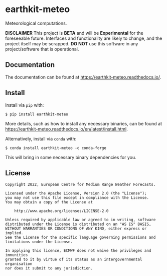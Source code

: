 # earthkit-meteo

Meteorological computations.

**DISCLAIMER**
This project is **BETA** and will be **Experimental** for the foreseeable future.
Interfaces and functionality are likely to change, and the project itself may be scrapped.
**DO NOT** use this software in any project/software that is operational.

## Documentation

The documentation can be found at https://earthkit-meteo.readthedocs.io/.

## Install

Install via `pip` with:

```
$ pip install earthkit-meteo
```

More details, such as how to install any necessary binaries, can be found  at https://earthkit-meteo.readthedocs.io/en/latest/install.html.

Alternatively, install via `conda` with:

```
$ conda install earthkit-meteo -c conda-forge
```

This will bring in some necessary binary dependencies for you.

## License

```
Copyright 2022, European Centre for Medium Range Weather Forecasts.

Licensed under the Apache License, Version 2.0 (the "License");
you may not use this file except in compliance with the License.
You may obtain a copy of the License at

    http://www.apache.org/licenses/LICENSE-2.0

Unless required by applicable law or agreed to in writing, software
distributed under the License is distributed on an "AS IS" BASIS,
WITHOUT WARRANTIES OR CONDITIONS OF ANY KIND, either express or implied.
See the License for the specific language governing permissions and
limitations under the License.

In applying this licence, ECMWF does not waive the privileges and immunities
granted to it by virtue of its status as an intergovernmental organisation
nor does it submit to any jurisdiction.
```
